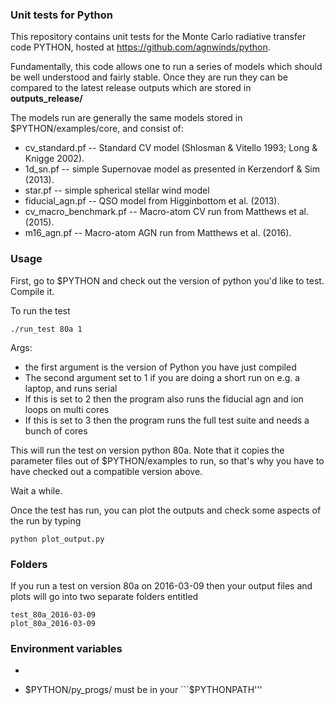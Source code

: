 ### Unit tests for Python

This repository contains unit tests for the Monte Carlo radiative transfer code PYTHON, hosted at 
https://github.com/agnwinds/python.

Fundamentally, this code allows one to run a series of models which should be well understood and fairly stable. Once they are run they can be compared to the latest release outputs which are stored in **outputs_release/**

The models run are generally the same models stored in $PYTHON/examples/core, and consist of:

* cv_standard.pf -- Standard CV model (Shlosman & Vitello 1993; Long & Knigge 2002).
* 1d_sn.pf -- simple Supernovae model as presented in Kerzendorf & Sim (2013).
* star.pf -- simple spherical stellar wind model
* fiducial_agn.pf -- QSO model from Higginbottom et al. (2013).
* cv_macro_benchmark.pf -- Macro-atom CV run from Matthews et al. (2015).
* m16_agn.pf -- Macro-atom AGN run from Matthews et al. (2016).

### Usage

First, go to $PYTHON and check out the version of python you'd like to test. Compile it.

To run the test 

```
./run_test 80a 1
```

Args: 
* the first argument is the version of Python you have just compiled 
* The second argument set to 1 if you are doing a short run on e.g. a laptop, and runs serial
* If this is set to 2 then the program also runs the fiducial agn and ion loops on multi cores
* If this is set to 3 then the program runs the full test suite and needs a bunch of cores

This will run the test on version python 80a. Note that it copies the parameter files out of $PYTHON/examples to run, so that's why you have to have checked out a compatible version above.

Wait a while.

Once the test has run, you can plot the outputs and check some aspects of the run by typing

```
python plot_output.py
```

### Folders

If you run a test on version 80a on 2016-03-09 then your output files and plots will go into two separate folders entitled

```
test_80a_2016-03-09
plot_80a_2016-03-09
```

### Environment variables

* ```$PYTHON''' must be defined
* $PYTHON/py_progs/ must be in your ```$PYTHONPATH'''